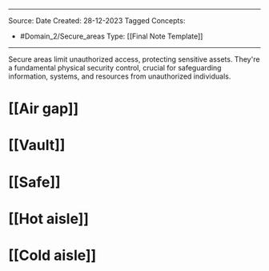 - - -
Source:
Date Created:  28-12-2023
Tagged Concepts:
- #Domain_2/Secure_areas 
Type: [[Final Note Template]]
- - - 
Secure areas limit unauthorized access, protecting sensitive assets. They're a fundamental physical security control, crucial for safeguarding information, systems, and resources from unauthorized individuals.
# [[Air gap]]
# [[Vault]]
# [[Safe]]
# [[Hot aisle]]
# [[Cold aisle]]